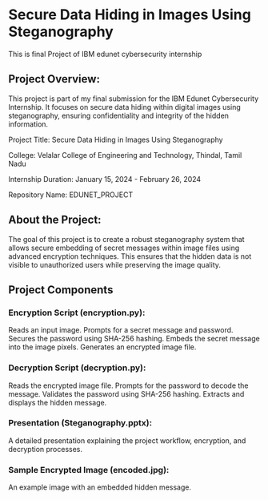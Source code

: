 # Secure Data Hiding in Images Using Steganography
This is final Project of IBM edunet cybersecurity internship

## Project Overview:
This project is part of my final submission for the IBM Edunet Cybersecurity Internship. It focuses on secure data hiding within digital images using steganography, ensuring confidentiality and integrity of the hidden information.

Project Title: Secure Data Hiding in Images Using Steganography

College: Velalar College of Engineering and Technology, Thindal, Tamil Nadu

Internship Duration: January 15, 2024 - February 26, 2024

Repository Name: EDUNET_PROJECT

## About the Project:
The goal of this project is to create a robust steganography system that allows secure embedding of secret messages within image files using advanced encryption techniques. This ensures that the hidden data is not visible to unauthorized users while preserving the image quality.

## Project Components
### Encryption Script (encryption.py):

Reads an input image.
Prompts for a secret message and password.
Secures the password using SHA-256 hashing.
Embeds the secret message into the image pixels.
Generates an encrypted image file.

### Decryption Script (decryption.py):

Reads the encrypted image file.
Prompts for the password to decode the message.
Validates the password using SHA-256 hashing.
Extracts and displays the hidden message.

### Presentation (Steganography.pptx):

A detailed presentation explaining the project workflow, encryption, and decryption processes.

### Sample Encrypted Image (encoded.jpg):

An example image with an embedded hidden message.

